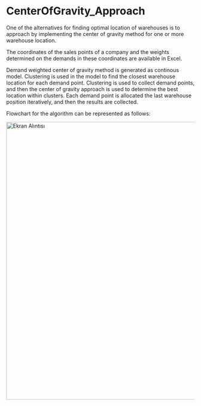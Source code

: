# CenterOfGravity_Approach

One of the alternatives for finding optimal location of warehouses is to approach by implementing the center of gravity method for one or more warehouse location.

The coordinates of the sales points of a company and the weights determined on the demands in these coordinates are available in Excel.

Demand weighted center of gravity method is generated as continous model. Clustering is used in the model to find the closest warehouse location for each demand point. Clustering is used to collect demand points, and then the center of gravity approach is used to determine the best location within clusters. Each demand point is allocated the last warehouse position iteratively, and then the results are collected.

Flowchart for the algorithm can be represented as follows:

<img width="741" alt="Ekran Alıntısı" src="https://user-images.githubusercontent.com/44555928/115956215-3609db80-a504-11eb-91f6-9c13b8824a07.PNG">

